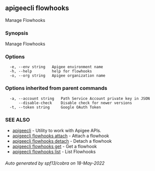 ## apigeecli flowhooks

Manage Flowhooks

### Synopsis

Manage Flowhooks

### Options

```
  -e, --env string   Apigee environment name
  -h, --help         help for flowhooks
  -o, --org string   Apigee organization name
```

### Options inherited from parent commands

```
  -a, --account string   Path Service Account private key in JSON
      --disable-check    Disable check for newer versions
  -t, --token string     Google OAuth Token
```

### SEE ALSO

* [apigeecli](apigeecli.md)	 - Utility to work with Apigee APIs.
* [apigeecli flowhooks attach](apigeecli_flowhooks_attach.md)	 - Attach a flowhook
* [apigeecli flowhooks detach](apigeecli_flowhooks_detach.md)	 - Detach a flowhook
* [apigeecli flowhooks get](apigeecli_flowhooks_get.md)	 - Get a flowhook
* [apigeecli flowhooks list](apigeecli_flowhooks_list.md)	 - List Flowhooks

###### Auto generated by spf13/cobra on 18-May-2022
